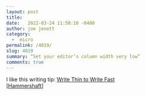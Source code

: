 ```yaml
---
layout: post
title:  
date:   2022-03-24 11:50:10 -0400
author: joe jenett
category:
  -  micro
permalink: /4019/
slug: 4019
summary: “Set your editor’s column width very low”
comments: true
---
```

I like this writing tip: <a title="Breck Yunits' Scroll" href="https://breckyunits.com/write-thin-to-write-fast.html">Write Thin to Write Fast</a><br />[<a title="Hammershaft" href="https://pinboard.in/u:Hammershaft">Hammershaft</a>]


<a href="https://brid.gy/publish/twitter"></a>
<data class="p-bridgy-omit-link" value="false"></data>